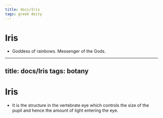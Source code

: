```yaml
---
title: docs/Iris
tags: greek deity
---
```


# Iris 
- Goddess of rainbows. Messenger of the Gods.---
title: docs/Iris
tags: botany
---

# Iris
- It is the structure in the vertebrate eye which controls the size of the pupil and hence the amount of light entering the eye.